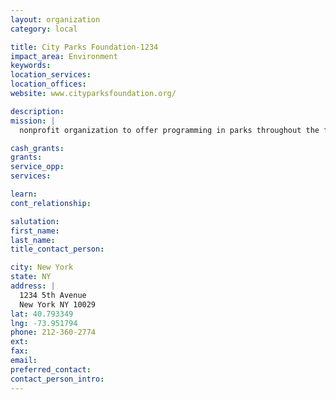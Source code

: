 ```yaml
---
layout: organization
category: local

title: City Parks Foundation-1234
impact_area: Environment
keywords: 
location_services: 
location_offices: 
website: www.cityparksfoundation.org/‎

description: 
mission: |
  nonprofit organization to offer programming in parks throughout the five boroughs of New York City. The Organization was founded in 1989 to support the vast majority of New York City parks without access to private resources. By creating arts, sports and educational programs in over 700 public parks, and by encouraging community development within public parks as a focal point, we help to revitalize not only parks but also the neighborhoods that surround them.

cash_grants: 
grants: 
service_opp: 
services: 

learn: 
cont_relationship: 

salutation: 
first_name: 
last_name: 
title_contact_person: 

city: New York
state: NY
address: |
  1234 5th Avenue     
  New York NY 10029
lat: 40.793349
lng: -73.951794
phone: 212-360-2774
ext: 
fax: 
email: 
preferred_contact: 
contact_person_intro: 
---
```

